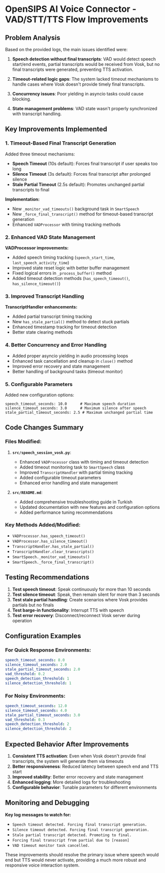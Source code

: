 # OpenSIPS AI Voice Connector - VAD/STT/TTS Flow Improvements

## Problem Analysis

Based on the provided logs, the main issues identified were:

1. **Speech detection without final transcripts**: VAD would detect speech start/end events, partial transcripts would be received from Vosk, but no final transcripts were generated, preventing TTS activation.

2. **Timeout-related logic gaps**: The system lacked timeout mechanisms to handle cases where Vosk doesn't provide timely final transcripts.

3. **Concurrency issues**: Poor yielding in asyncio tasks could cause blocking.

4. **State management problems**: VAD state wasn't properly synchronized with transcript handling.

## Key Improvements Implemented

### 1. **Timeout-Based Final Transcript Generation**

Added three timeout mechanisms:

- **Speech Timeout** (10s default): Forces final transcript if user speaks too long
- **Silence Timeout** (3s default): Forces final transcript after prolonged silence
- **Stale Partial Timeout** (2.5s default): Promotes unchanged partial transcripts to final

**Implementation:**
- New `_monitor_vad_timeouts()` background task in `SmartSpeech`
- New `_force_final_transcript()` method for timeout-based transcript generation
- Enhanced `VADProcessor` with timing tracking methods

### 2. **Enhanced VAD State Management**

**VADProcessor improvements:**
- Added speech timing tracking (`speech_start_time`, `last_speech_activity_time`)
- Improved state reset logic with better buffer management
- Fixed logical errors in `_process_buffer()` method
- Added timeout detection methods (`has_speech_timeout()`, `has_silence_timeout()`)

### 3. **Improved Transcript Handling**

**TranscriptHandler enhancements:**
- Added partial transcript timing tracking
- New `has_stale_partial()` method to detect stuck partials
- Enhanced timestamp tracking for timeout detection
- Better state clearing methods

### 4. **Better Concurrency and Error Handling**

- Added proper asyncio yielding in audio processing loops
- Enhanced task cancellation and cleanup in `close()` method
- Improved error recovery and state management
- Better handling of background tasks (timeout monitor)

### 5. **Configurable Parameters**

Added new configuration options:
```
speech_timeout_seconds: 10.0      # Maximum speech duration
silence_timeout_seconds: 3.0      # Maximum silence after speech  
stale_partial_timeout_seconds: 2.5 # Maximum unchanged partial time
```

## Code Changes Summary

### Files Modified:

1. **`src/speech_session_vosk.py`**:
   - Enhanced `VADProcessor` class with timing and timeout detection
   - Added timeout monitoring task to `SmartSpeech` class
   - Improved `TranscriptHandler` with partial timing tracking
   - Added configurable timeout parameters
   - Enhanced error handling and state management

2. **`src/README.md`**:
   - Added comprehensive troubleshooting guide in Turkish
   - Updated documentation with new features and configuration options
   - Added performance tuning recommendations

### Key Methods Added/Modified:

- `VADProcessor.has_speech_timeout()`
- `VADProcessor.has_silence_timeout()`
- `TranscriptHandler.has_stale_partial()`
- `TranscriptHandler.clear_transcripts()`
- `SmartSpeech._monitor_vad_timeouts()`
- `SmartSpeech._force_final_transcript()`

## Testing Recommendations

1. **Test speech timeout**: Speak continuously for more than 10 seconds
2. **Test silence timeout**: Speak, then remain silent for more than 3 seconds
3. **Test stale partial handling**: Create scenarios where Vosk provides partials but no finals
4. **Test barge-in functionality**: Interrupt TTS with speech
5. **Test error recovery**: Disconnect/reconnect Vosk server during operation

## Configuration Examples

### For Quick Response Environments:
```yaml
speech_timeout_seconds: 8.0
silence_timeout_seconds: 2.0
stale_partial_timeout_seconds: 2.0
vad_threshold: 0.2
speech_detection_threshold: 1
silence_detection_threshold: 1
```

### For Noisy Environments:
```yaml
speech_timeout_seconds: 12.0
silence_timeout_seconds: 4.0
stale_partial_timeout_seconds: 3.0
vad_threshold: 0.3
speech_detection_threshold: 2
silence_detection_threshold: 2
```

## Expected Behavior After Improvements

1. **Consistent TTS activation**: Even when Vosk doesn't provide final transcripts, the system will generate them via timeouts
2. **Better responsiveness**: Reduced latency between speech end and TTS start
3. **Improved stability**: Better error recovery and state management
4. **Enhanced logging**: More detailed logs for troubleshooting
5. **Configurable behavior**: Tunable parameters for different environments

## Monitoring and Debugging

**Key log messages to watch for:**
- `Speech timeout detected. Forcing final transcript generation.`
- `Silence timeout detected. Forcing final transcript generation.`
- `Stale partial transcript detected. Promoting to final.`
- `Forcing final transcript from partial due to [reason]`
- `VAD timeout monitor task cancelled.`

These improvements should resolve the primary issue where speech would end but TTS would never activate, providing a much more robust and responsive voice interaction system. 